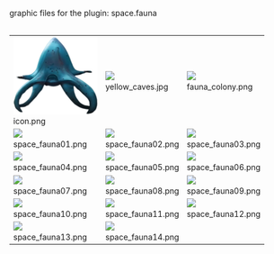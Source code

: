 graphic files for the plugin: space.fauna<br>
<br>
<table>
	<tr>
		<td><img src="https://github.com/zuckung/endless-sky-plugins/blob/main/myplugins/space.fauna/icon.png?raw=true"><br>
		icon.png</td>
		<td><img src="https://github.com/zuckung/endless-sky-plugins/blob/main/myplugins/space.fauna/images/land/yellow_caves.jpg?raw=true"><br>
		yellow_caves.jpg</td>
		<td><img src="https://github.com/zuckung/endless-sky-plugins/blob/main/myplugins/space.fauna/images/planet/fauna_colony.png?raw=true"><br>
		fauna_colony.png</td>
	</tr>
	<tr>
		<td><img src="https://github.com/zuckung/endless-sky-plugins/blob/main/myplugins/space.fauna/images/ship/space_fauna01.png?raw=true"><br>
		space_fauna01.png</td>
		<td><img src="https://github.com/zuckung/endless-sky-plugins/blob/main/myplugins/space.fauna/images/ship/space_fauna02.png?raw=true"><br>
		space_fauna02.png</td>
		<td><img src="https://github.com/zuckung/endless-sky-plugins/blob/main/myplugins/space.fauna/images/ship/space_fauna03.png?raw=true"><br>
		space_fauna03.png</td>
	</tr>
	<tr>
		<td><img src="https://github.com/zuckung/endless-sky-plugins/blob/main/myplugins/space.fauna/images/ship/space_fauna04.png?raw=true"><br>
		space_fauna04.png</td>
		<td><img src="https://github.com/zuckung/endless-sky-plugins/blob/main/myplugins/space.fauna/images/ship/space_fauna05.png?raw=true"><br>
		space_fauna05.png</td>
		<td><img src="https://github.com/zuckung/endless-sky-plugins/blob/main/myplugins/space.fauna/images/ship/space_fauna06.png?raw=true"><br>
		space_fauna06.png</td>
	</tr>
	<tr>
		<td><img src="https://github.com/zuckung/endless-sky-plugins/blob/main/myplugins/space.fauna/images/ship/space_fauna07.png?raw=true"><br>
		space_fauna07.png</td>
		<td><img src="https://github.com/zuckung/endless-sky-plugins/blob/main/myplugins/space.fauna/images/ship/space_fauna08.png?raw=true"><br>
		space_fauna08.png</td>
		<td><img src="https://github.com/zuckung/endless-sky-plugins/blob/main/myplugins/space.fauna/images/ship/space_fauna09.png?raw=true"><br>
		space_fauna09.png</td>
	</tr>
	<tr>
		<td><img src="https://github.com/zuckung/endless-sky-plugins/blob/main/myplugins/space.fauna/images/ship/space_fauna10.png?raw=true"><br>
		space_fauna10.png</td>
		<td><img src="https://github.com/zuckung/endless-sky-plugins/blob/main/myplugins/space.fauna/images/ship/space_fauna11.png?raw=true"><br>
		space_fauna11.png</td>
		<td><img src="https://github.com/zuckung/endless-sky-plugins/blob/main/myplugins/space.fauna/images/ship/space_fauna12.png?raw=true"><br>
		space_fauna12.png</td>
	</tr>
	<tr>
		<td><img src="https://github.com/zuckung/endless-sky-plugins/blob/main/myplugins/space.fauna/images/ship/space_fauna13.png?raw=true"><br>
		space_fauna13.png</td>
		<td><img src="https://github.com/zuckung/endless-sky-plugins/blob/main/myplugins/space.fauna/images/ship/space_fauna14.png?raw=true"><br>
		space_fauna14.png</td>
		<td></td>
	</tr>
</table>
